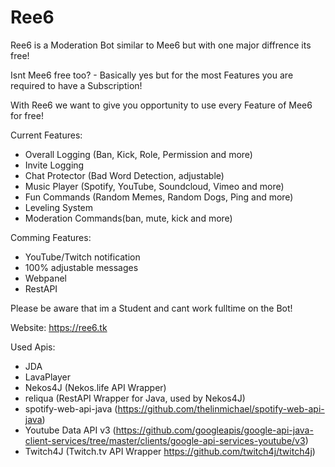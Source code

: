 # Ree6

Ree6 is a Moderation Bot similar to Mee6 but with one major diffrence its free!

Isnt Mee6 free too? - Basically yes but for the most Features you are required to have a Subscription!

With Ree6 we want to give you opportunity to use every Feature of Mee6 for free!

Current Features:
- Overall Logging (Ban, Kick, Role, Permission and more)
- Invite Logging
- Chat Protector (Bad Word Detection, adjustable)
- Music Player (Spotify, YouTube, Soundcloud, Vimeo and more)
- Fun Commands (Random Memes, Random Dogs, Ping and more)
- Leveling System
- Moderation Commands(ban, mute, kick and more)

Comming Features:
- YouTube/Twitch notification
- 100% adjustable messages
- Webpanel
- RestAPI

Please be aware that im a Student and cant work fulltime on the Bot!

Website: https://ree6.tk

Used Apis:
- JDA
- LavaPlayer
- Nekos4J (Nekos.life API Wrapper)
- reliqua (RestAPI Wrapper for Java, used by Nekos4J)
- spotify-web-api-java (https://github.com/thelinmichael/spotify-web-api-java)
- Youtube Data API v3 (https://github.com/googleapis/google-api-java-client-services/tree/master/clients/google-api-services-youtube/v3)
- Twitch4J (Twitch.tv API Wrapper https://github.com/twitch4j/twitch4j)
